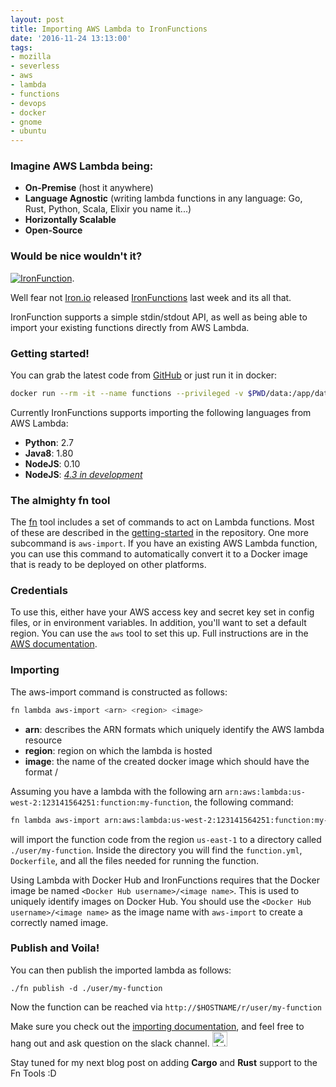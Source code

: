 ```yaml
---
layout: post
title: Importing AWS Lambda to IronFunctions
date: '2016-11-24 13:13:00'
tags:
- mozilla
- severless
- aws
- lambda
- functions
- devops
- docker
- gnome
- ubuntu
---
```


### Imagine AWS Lambda being:


* **On-Premise** (host it anywhere)
* **Language Agnostic** (writing lambda functions in any language: Go, Rust, Python, Scala, Elixir you name it...)
* **Horizontally Scalable**
* **Open-Source**



### Would be nice wouldn't it?
[![IronFunction](http://open.iron.io/img/ironio-robot.png)](http://open.iron.io). 

Well fear not [Iron.io](http://iron.io) released [IronFunctions](http://open.iron.io) last week and its all that.

IronFunction supports a simple stdin/stdout API, as well as being able to import your existing functions directly from AWS Lambda.


### Getting started!

You can grab the latest code from [GitHub](https://github.com/iron-io/functions) or just run it in docker:

```bash
docker run --rm -it --name functions --privileged -v $PWD/data:/app/data -p 8080:8080 iron/functions
```

Currently IronFunctions supports importing the following languages from AWS Lambda:

* **Python**: 2.7
* **Java8**: 1.80
* **NodeJS**: 0.10
* **NodeJS**: *[4.3 in development](https://github.com/junedev/lambda/tree/node4.3)*


### The almighty fn tool

The [fn](https://github.com/iron-io/functions/fn/) tool includes a set of commands to act on Lambda functions. Most of these are described in the [getting-started](https://github.com/iron-io/functions/blob/master/docs/lambda/getting-started.md) in the repository. One more subcommand is `aws-import`.
If you have an existing AWS Lambda function, you can use this command to automatically convert it to a Docker image that is ready to be deployed on other platforms.

### Credentials

To use this, either have your AWS access key and secret key set in config files, or in environment variables. In addition, you'll want to set a default region. You can use the `aws` tool to set this up. Full instructions are in the [AWS documentation][awscli].

[awscli]: http://docs.aws.amazon.com/cli/latest/userguide/cli-chap-getting-started.html#cli-config-files

### Importing

The aws-import command is constructed as follows:

```bash
fn lambda aws-import <arn> <region> <image>
```

* **arn**: describes the ARN formats which uniquely identify the AWS lambda resource
* **region**: region on which the lambda is hosted
* **image**: the name of the created docker image which should have the format <username>/<image-name>

Assuming you have a lambda with the following arn `arn:aws:lambda:us-west-2:123141564251:function:my-function`, the following command:

```bash
fn lambda aws-import arn:aws:lambda:us-west-2:123141564251:function:my-function us-east-1 user/my-function
```

will import the function code from the region `us-east-1` to a directory called `./user/my-function`. Inside the directory you will find the `function.yml`, `Dockerfile`, and all the files needed for running the function.

Using Lambda with Docker Hub and IronFunctions requires that the Docker image be named `<Docker Hub username>/<image name>`. This is used to uniquely identify images on Docker Hub. You should use the `<Docker Hub username>/<image name>` as the image name with `aws-import` to create a correctly named image.

### Publish and Voila!
You can then publish the imported lambda as follows:
```
./fn publish -d ./user/my-function
```

Now the function can be reached via ```http://$HOSTNAME/r/user/my-function```

Make sure you check out the [importing documentation](https://github.com/iron-io/functions/tree/master/docs/lambda), and feel free to hang out and ask question on the slack channel. <a href="https://open-iron.herokuapp.com">
              <img src="https://open-iron.herokuapp.com/badge.svg" alt="Join Community" height="24" style="margin:0;">
            </a>

Stay tuned for my next blog post on adding **Cargo** and **Rust** support to the Fn Tools :D